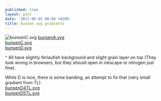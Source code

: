 ```yaml
---
published: true
layout: post
date: '2017-08-05 00:08 +0200'
title: bunsen svg gradients
---
```

![bunsenC.svg]({{site.baseurl}}/media/bunsenC.svg)
[bunsenA.svg]({{site.baseurl}}/media/bunsenA.svg)  
[bunsenC.svg]({{site.baseurl}}/media/bunsenC.svg)  
[bunsenD.svg]({{site.baseurl}}/media/bunsenD.svg)  

^ All have slightly ferlaufish background and slight grain layer on top (They look wrong in browsers, but they should open in inkscape or nitrogen just fine).

While D is nice, there is some banding, an attempt to fix that (very small gradient from TL)  
[bunsenD4TL.svg]({{site.baseurl}}/media/bunsenD4TL.svg)  
[bunsenD5TL.svg]({{site.baseurl}}/media/bunsenD5TL.svg)  



